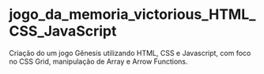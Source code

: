 # jogo_da_memoria_victorious_HTML_CSS_JavaScript
Criação do um jogo Gênesis utilizando HTML, CSS e Javascript, com foco no CSS Grid, manipulação de Array e Arrow Functions.
